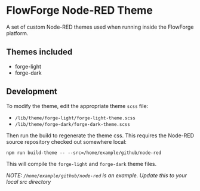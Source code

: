 # FlowForge Node-RED Theme

A set of custom Node-RED themes used when running inside the FlowForge platform.

## Themes included

* forge-light
* forge-dark

## Development

To modify the theme, edit the appropriate theme `scss` file:

 - `/lib/theme/forge-light/forge-light-theme.scss`
 - `/lib/theme/forge-dark/forge-dark-theme.scss`
 
Then run the build to regenerate the theme css. This requires the Node-RED source
repository checked out somewhere local:

    npm run build-theme -- --src=/home/example/github/node-red

This will compile the `forge-light` and `forge-dark` theme files.

*NOTE: `/home/example/github/node-red` is an example. Update this to your local src directory*
